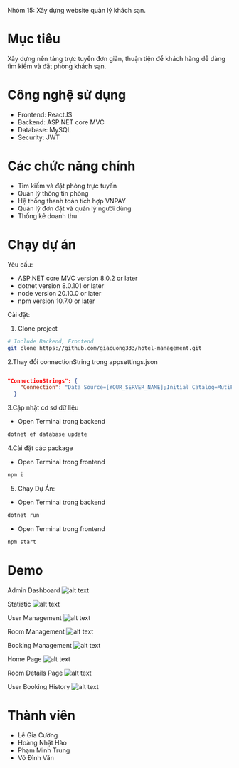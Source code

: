 Nhóm 15: Xây dựng website quản lý khách sạn.

# Mục tiêu

Xây dựng nền tảng trực tuyến đơn giản, thuận tiện để khách hàng dễ dàng tìm kiếm và đặt phòng khách sạn.

# Công nghệ sử dụng

- Frontend: ReactJS
- Backend: ASP.NET core MVC
- Database: MySQL
- Security: JWT

# Các chức năng chính

- Tìm kiếm và đặt phòng trực tuyến
- Quản lý thông tin phòng
- Hệ thống thanh toán tích hợp VNPAY
- Quản lý đơn đặt và quản lý người dùng
- Thống kê doanh thu

# Chạy dự án

Yêu cầu:

- ASP.NET core MVC version 8.0.2 or later
- dotnet version 8.0.101 or later
- node version 20.10.0 or later
- npm version 10.7.0 or later
 
Cài đặt:

1. Clone project
```bash
# Include Backend, Frontend
git clone https://github.com/giacuong333/hotel-management.git


```
2.Thay đổi connectionString trong appsettings.json
```json

"ConnectionStrings": {
    "Connection": "Data Source=[YOUR_SERVER_NAME];Initial Catalog=MutiFashion;Integrated Security=True;Encrypt=True;Trust Server Certificate=True"
  }
```
3.Cập nhật cơ sở dữ liệu
- Open Terminal trong backend
```bash
dotnet ef database update

```
4.Cài đặt các package 

- Open Terminal trong frontend
```bash
npm i

```

5. Chạy Dự Án:
- Open Terminal trong backend
```bash
dotnet run

```
- Open Terminal trong frontend
```bash
npm start

```


# Demo

Admin Dashboard
![alt text](DemoImages/image-2.png)

Statistic
![alt text](DemoImages/image-3.png)

User Management
![alt text](DemoImages/image-4.png)

Room Management
![alt text](DemoImages/image-7.png)

Booking Management
![alt text](DemoImages/image-8.png)

Home Page
![alt text](DemoImages/image-5.png)

Room Details Page
![alt text](DemoImages/image-6.png)

User Booking History
![alt text](DemoImages/image-9.png)

# Thành viên

- Lê Gia Cường
- Hoàng Nhật Hào
- Phạm Minh Trung
- Võ Đình Văn
